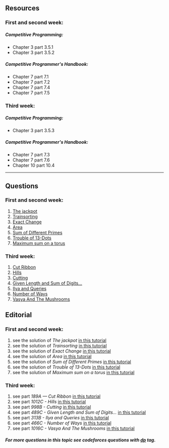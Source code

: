 ## Resources
### First and second week:
##### Competitive Programming:
* Chapter 3 part 3.5.1
* Chapter 3 part 3.5.2

##### Competitive Programmer's Handbook:
* Chapter 7 part 7.1
* Chapter 7 part 7.2
* Chapter 7 part 7.4
* Chapter 7 part 7.5

### Third week:
##### Competitive Programming:
* Chapter 3 part 3.5.3

##### Competitive Programmer's Handbook:
* Chapter 7 part 7.3
* Chapter 7 part 7.6
* Chapter 10 part 10.4

---

## Questions
### First and second week:
1. [The jackpot](https://uva.onlinejudge.org/index.php?option=com_onlinejudge&Itemid=8&category=24&page=show_problem&problem=1625)
2. [Trainsorting](https://uva.onlinejudge.org/index.php?option=com_onlinejudge&Itemid=8&category=24&page=show_problem&problem=2451)
3. [Exact Change](https://uva.onlinejudge.org/index.php?option=com_onlinejudge&Itemid=8&category=24&page=show_problem&problem=2512)
4. [Area](https://uva.onlinejudge.org/index.php?option=com_onlinejudge&Itemid=8&category=24&page=show_problem&problem=3102)
5. [Sum of Different Primes](https://uva.onlinejudge.org/index.php?option=com_onlinejudge&Itemid=8&page=show_problem&problem=3654)
6. [Trouble of 13-Dots](https://uva.onlinejudge.org/index.php?option=com_onlinejudge&Itemid=8&category=24&page=show_problem&problem=1760)
7. [Maximum sum on a torus](https://uva.onlinejudge.org/index.php?option=onlinejudge&page=show_problem&problem=1768)

### Third week:
1. [Cut Ribbon](http://codeforces.com/problemset/problem/189/A)
2. [Hills](http://codeforces.com/problemset/problem/1012/C)
3. [Cutting](https://codeforces.com/problemset/problem/998/B)
4. [Given Length and Sum of Digits...](https://codeforces.com/problemset/problem/489/C)
5. [Ilya and Queries](https://codeforces.com/problemset/problem/313/B)
6. [Number of Ways](http://codeforces.com/problemset/problem/466/C)
7. [Vasya And The Mushrooms](http://codeforces.com/problemset/problem/1016/C)

## Editorial

### First and second week:
1. see the solution of *The jackpot* [in this tutorial](https://saicheems.wordpress.com/2013/07/21/uva-10684-the-jackpot/)
2. see the solution of *Trainsorting* [in this tutorial](https://saicheems.wordpress.com/2013/09/01/uva-11456-trainsorting/)
3. see the solution of *Exact Change* [in this tutorial](http://www.algorithmist.com/index.php/UVa_11517)
4. see the solution of *Area* [in this tutorial](https://saicheems.wordpress.com/2013/08/29/uva-11951-area/)
5. see the solution of *Sum of Different Primes* [in this tutorial](https://turing13.wordpress.com/2016/03/11/uva-1213-sum-of-different-primes/)
6. see the solution of *Trouble of 13-Dots* [in this tutorial](http://www.algorithmist.com/index.php/UVa_10819)
7. see the solution of *Maximum sum on a torus* [in this tutorial](https://saicheems.wordpress.com/2013/08/27/uva-10827-maximum-sum-on-a-torus/)

### Third week:
1. see part *189A — Cut Ribbon* [in this tutorial](http://codeforces.com/blog/entry/4540)
2. see part *1012C - Hills* [in this tutorial](http://codeforces.com/blog/entry/60920)
3. see part *998B - Cutting* [in this tutorial](https://codeforces.com/blog/entry/60357)
4. see part *489C - Given Length and Sum of Digits...* [in this tutorial](https://codeforces.com/blog/entry/14741)
5. see part *313B - Ilya and Queries* [in this tutorial](https://codeforces.com/blog/entry/7826)
6. see part *466C - Number of Ways* [in this tutorial](http://codeforces.com/blog/entry/13758)
7. see part *1016C - Vasya And The Mushrooms* [in this tutorial](http://codeforces.com/blog/entry/61015)

##### For more questions in this topic see codeforces questions with [*dp*](http://codeforces.com/problemset/tags/dp?order=BY_SOLVED_DESC) tag.
